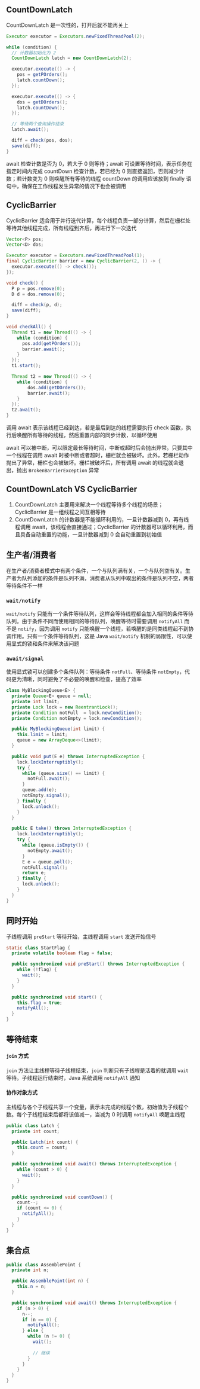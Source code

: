 ## CountDownLatch
CountDownLatch 是一次性的，打开后就不能再关上

```java
Executor executor = Executors.newFixedThreadPool(2);

while (condition) {
  // 计数器初始化为 2
  CountDownLatch latch = new CountDownLatch(2);

  executor.execute(() -> {
    pos = getPOrders();
    latch.countDown();
  });

  executor.execute(() -> {
    dos = getDOrders();
    latch.countDown();
  });

  // 等待两个查询操作结束
  latch.await();

  diff = check(pos, dos);
  save(diff);
}
```

await 检查计数是否为 0，若大于 0 则等待；await 可设置等待时间，表示任务在指定时间内完成
countDown 检查计数，若已经为 0 则直接返回，否则减少计数；若计数变为 0 则唤醒所有等待的线程
countDown 的调用应该放到 finally 语句中，确保在工作线程发生异常的情况下也会被调用


## CyclicBarrier
CyclicBarrier 适合用于并行迭代计算，每个线程负责一部分计算，然后在栅栏处等待其他线程完成，所有线程到齐后，再进行下一次迭代

```java
Vector<P> pos;
Vector<D> dos;

Executor executor = Executors.newFixedThreadPool(1);
final CyclicBarrier barrier = new CyclicBarrier(2, () -> {
  executor.execute(() -> check());
});

void check() {
  P p = pos.remove(0);
  D d = dos.remove(0);

  diff = check(p, d);
  save(diff);
}

void checkAll() {
  Thread t1 = new Thread(() -> {
    while (condition) {
      pos.add(getPOrders());
      barrier.await();
    }
  });
  t1.start();

  Thread t2 = new Thread(() -> {
    while (condition) {
        dos.add(getDOrders());
        barrier.await();
    }
  });
  t2.await();
}
```

调用 await 表示该线程已经到达，若是最后到达的线程需要执行 check 函数，执行后唤醒所有等待的线程，然后重置内部的同步计数，以循环使用

await 可以被中断，可以限定最长等待时间，中断或超时后会抛出异常。只要其中一个线程在调用 await 时被中断或者超时，栅栏就会被破坏。此外，若栅栏动作抛出了异常，栅栏也会被破坏。栅栏被破坏后，所有调用 await 的线程就会退出，抛出 `BrokenBarrierException` 异常


## CountDownLatch VS CyclicBarrier
1. CountDownLatch 主要用来解决一个线程等待多个线程的场景；CyclicBarrier 是一组线程之间互相等待
2. CountDownLatch 的计数器是不能循环利用的，一旦计数器减到 0，再有线程调用 await，该线程会直接通过；CyclicBarrier 的计数器可以循环利用，而且具备自动重置的功能，一旦计数器减到 0 会自动重置到初始值


## 生产者/消费者
在生产者/消费者模式中有两个条件，一个与队列满有关，一个与队列空有关。生产者为队列添加的条件是队列不满，消费者从队列中取出的条件是队列不空，两者等待条件不一样

### `wait/notify`
`wait/notify` 只能有一个条件等待队列，这样会等待线程都会加入相同的条件等待队列。由于条件不同而使用相同的等待队列，唤醒等待时需要调用 `notifyAll` 而不是 `notify`，因为调用 `notify` 只能唤醒一个线程，若唤醒的是同类线程起不到协调作用。只有一个条件等待队列，这是 Java `wait/notify` 机制的局限性，可以使用显式的锁和条件来解决该问题

### `await/signal`
使用显式锁可以创建多个条件队列：等待条件 `notFull`、等待条件 `notEmpty`，代码更为清晰，同时避免了不必要的唤醒和检查，提高了效率

```java
class MyBlockingQueue<E> {
  private Queue<E> queue = null;
  private int limit;
  private Lock lock = new ReentrantLock();
  private Condition notFull  = lock.newCondition(); 
  private Condition notEmpty = lock.newCondition(); 

  public MyBlockingQueue(int limit) {
    this.limit = limit;
    queue = new ArrayDeque<>(limit);
  }

  public void put(E e) throws InterruptedException {
    lock.lockInterruptibly();
    try {
      while (queue.size() == limit) {
        notFull.await();
      }
      queue.add(e);
      notEmpty.signal();
    } finally {
      lock.unlock();
    }
  }

  public E take() throws InterruptedException {
    lock.lockInterruptibly();
    try {
      while (queue.isEmpty()) {
        notEmpty.await();
      }
      E e = queue.poll();
      notFull.signal();
      return e;
    } finally {
      lock.unlock();
    }
  }
}
```

## 同时开始
子线程调用 `preStart` 等待开始，主线程调用 `start` 发送开始信号
```java
static class StartFlag {
  private volatile boolean flag = false;

  public synchronized void preStart() throws InterruptedException {
    while (!flag) {
      wait();
    }
  }

  public synchronized void start() {
    this.flag = true;
    notifyAll();
  }
}
```

## 等待结束
#### `join` 方式
`join` 方法让主线程等待子线程结束，`join` 判断只有子线程是活着的就调用 `wait` 等待。子线程运行结束时，Java 系统调用 `notifyAll` 通知

#### 协作对象方式
主线程与各个子线程共享一个变量，表示未完成的线程个数，初始值为子线程个数。每个子线程结束后都将该值减一，当减为 0 时调用 `notifyAll` 唤醒主线程
```java
public class Latch {
  private int count;

  public Latch(int count) {
    this.count = count;
  }

  public synchronized void await() throws InterruptedException {
    while (count > 0) {
      wait();
    }
  }

  public synchronized void countDown() {
    count--;
    if (count <= 0) {
      notifyAll();
    }
  }
}
```

## 集合点
```java
public class AssemblePoint {
  private int n;

  public AssemblePoint(int n) {
    this.n = n;
  }

  public synchronized void await() throws InterruptedException {
    if (n > 0) {
      n--;
      if (n == 0) {
        notifyAll();
      } else {
        while (n != 0) {
          wait();
          
          // 继续
        }
      }
    }
  }
}
```